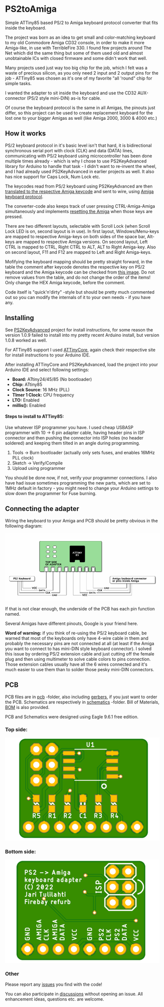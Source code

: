 # PS2toAmiga
Simple ATTiny85 based PS/2 to Amiga keyboard protocol converter that fits inside the keyboard.

The project was born as an idea to get small and color-matching keyboard to my old
Commodore Amiga CD32 console, in order to make it more Amiga-like, in use with
TerribleFire 330. I found few projects around The Net which did the same thing but some
of them used old and almost unobtainable ICs with closed firmware and some didn't work
that well.

Many projects used just way too big chip for the job, which I felt was a waste of precious
silicon, as you only need 2 input and 2 output pins for the job - ATTiny85 was chosen as
it's one of my favorite "all 'round" chip for simple tasks.

I wanted the adapter to sit inside the keyboard and use the CD32 AUX-connector (PS/2 style
mini-DIN) as-is for cable.

Of course the keyboard protocol is the same in all Amigas, the pinouts just differ, so this
project can be used to create replacement keyboard for the lost one to your bigger Amigas
as well (like Amiga 2000, 3000 & 4000 etc.)

## How it works

PS/2 keyboard protocol in it's basic level isn't that hard, it is bidirectional synchronous
serial port with clock (CLK) and data (DATA) lines, communicating with PS/2 keyboard using
microcontroller has been done multiple times already - which is why I chose to use
PS2KeyAdvanced library for Arduino to handle that task - I didn't want to re-invent the wheel,
and I had already used PS2KeyAdvanced in earlier projects as well. It also has nice support
for Caps Lock, Num Lock etc.

The keycodes read from PS/2 keyboard using PS2KeyAdvanced are then [translated to the respective
Amiga keycode](convert_table.h) and sent to wire, using
[Amiga keyboard protocol](http://amigadev.elowar.com/read/ADCD_2.1/Hardware_Manual_guide/node0172.html).

The converter-code also keeps track of user pressing CTRL-Amiga-Amiga simultaneously and
implements [resetting the Amiga](http://amigadev.elowar.com/read/ADCD_2.1/Hardware_Manual_guide/node0179.html)
when those keys are pressed. 

There are two different layouts, selectable with Scroll Lock (when Scroll Lock LED is on, second
layout is in use). In first layout, Windows/Menu-keys are mapped to respective
Amiga-keys on both sides of the space bar, Alt-keys are mapped to respective Amiga versions. 
On second layout, Left CTRL is mapped to CTRL, Right CTRL to ALT, ALT to Right Amiga-key. Also
on second layout, F11 and F12 are mapped to Left and Right Amiga-keys.

Mofifying the keyboard mapping should be pretty straight forward, in the table the comment after
keycode denotes the respective key on PS/2 keyboard and the Amiga keycode can be checked from
[this image](images/amigakeys.png). Do not remove values from the table, and do not change the 
order of the items! Only change the HEX Amiga keycode, before the comment.

Code itself is "quick'n'dirty" -style but should be pretty much commented out so you can modify
the internals of it to your own needs - if you have any.

## Installing

See [PS2KeyAdvanced](https://github.com/techpaul/PS2KeyAdvanced) project for install instructions,
for some reason the version 1.0.9 failed to install into my pretty recent Arduino install, but
version 1.0.8 worked as well.

For ATTiny85 support I used [ATTinyCore](https://github.com/SpenceKonde/ATTinyCore), again check
their respective site for install instructions to your Arduino IDE.

After installing ATTinyCore and PS2KeyAdvanced, load the project into your Arduino IDE and 
select following settings:

- **Board:** ATtiny24/45/85 (No bootloader)
- **Chip:** ATtiny85
- **Clock Source**: 16 MHz (PLL)
- **TImer 1 Clock:** CPU frequency
- **LTO:** Enabled
- **millis():** Enabled

#### Steps to install to ATTiny85:

Use whatever ISP programmer you have. I used cheap USBASP programmer with 10 -> 6 pin adapter cable,
having header pins in ISP connector and then pushing the connector into ISP holes (no header soldered)
and keeping them tilted in an angle during programming.

1. Tools -> Burn bootloader (actually only sets fuses, and enables 16MHz PLL clock)
2. Sketch -> Verify/Compile
3. Upload using programmer

You should be done now, if not, verify your programmer connections. I also have had issue sometimes
programming the new parts, which are set to 1MHz default in factory - you might need to change your
Arduino settings to slow down the programmer for Fuse burning.

## Connecting the adapter

Wiring the keyboard to your Amiga and PCB should be pretty obvious in the following diagram:

![Connections](images/connections.png)

If that is not clear enough, the underside of the PCB has each pin function named.

Several Amigas have different pinouts, Google is your friend here.

**Word of warning:** if you think of re-using the PS/2 keyboard cable, be warned that most of
the keyboards only have 4-wire cable in them and probably the necessary pins are not connected
at all (at least if the Amiga you want to connect to has mini-DIN style keyboard connector).
I solved this issue by ordering PS/2 extension cable and just cutting off the female plug and
then using multimeter to solve cable colors to pins connection. Those extension cables usually
have all the 6 wires connected and it's much easier to use them than to solder those pesky
mini-DIN connectors.

## PCB

PCB files are in [pcb](pcb/) -folder, also including [gerbers](pcb/gerbers/), if you just want
to order the PCB. Schematics are respectively in [schematics](schematics/) -folder.
Bill of Materials, [BOM](schematics/BOM.txt) is also provided.

PCB and Schematics were designed using Eagle 9.6.1 free edition.

### Top side:
![PCB-TOP](images/amiga_ps2_adapter_top.png)

### Bottom side:
![PCB-BOTTOM](images/amiga_ps2_adapter.png)

### Other

Please report any [issues](https://github.com/Jartza/PS2toAmiga/issues) you find with the code!

You can also participate in [discussions](https://github.com/Jartza/PS2toAmiga/discussions) without opening an issue. All enhancement ideas, questions etc. are welcome.
